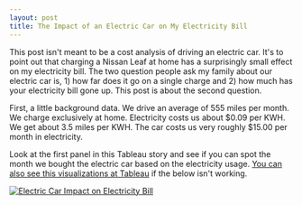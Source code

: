 ```yaml
---
layout: post
title: The Impact of an Electric Car on My Electricity Bill
---
```


This post isn't meant to be a cost analysis of driving an electric car.
It's to point out that charging a Nissan Leaf at home has a surprisingly small effect on my electricity bill.
The two question people ask my family about our electric car is, 1) how far does it go on a single charge and 2) how much has your electricity bill gone up.
This post is about the second question.

First, a little background data.
We drive an average of 555 miles per month.
We charge exclusively at home.
Electricity costs us about $0.09 per KWH.
We get about 3.5 miles per KWH.
The car costs us very roughly $15.00 per month in electricity.

Look at the first panel in this Tableau story and see if you can spot the month we bought the electric car based on the electricity usage.
[You can also see this visualizations at Tableau](https://public.tableau.com/views/Energy_18/Story1?:embed=y&:display_count=yes&:showTabs=y) if the below isn't working.

<script type='text/javascript' src='https://public.tableau.com/javascripts/api/viz_v1.js'></script><div class='tableauPlaceholder' style='width: 1004px; height: 869px;'><noscript><a href='#'><img alt='Electric Car Impact on Electricity Bill ' src='https:&#47;&#47;public.tableau.com&#47;static&#47;images&#47;En&#47;Energy_18&#47;Story1&#47;1_rss.png' style='border: none' /></a></noscript><object class='tableauViz' width='1004' height='869' style='display:none;'><param name='host_url' value='https%3A%2F%2Fpublic.tableau.com%2F' /> <param name='site_root' value='' /><param name='name' value='Energy_18&#47;Story1' /><param name='tabs' value='no' /><param name='toolbar' value='yes' /><param name='static_image' value='https:&#47;&#47;public.tableau.com&#47;static&#47;images&#47;En&#47;Energy_18&#47;Story1&#47;1.png' /> <param name='animate_transition' value='yes' /><param name='display_static_image' value='yes' /><param name='display_spinner' value='yes' /><param name='display_overlay' value='yes' /><param name='display_count' value='yes' /><param name='showVizHome' value='no' /><param name='showTabs' value='y' /><param name='bootstrapWhenNotified' value='true' /></object></div>
